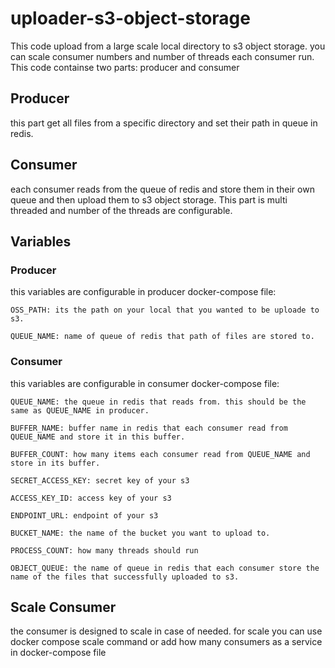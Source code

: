 # uploader-s3-object-storage
This code upload from a large scale local directory to s3 object storage. you can scale consumer numbers and number of threads each consumer run.
This code containse two parts:
producer and consumer

## Producer
this part get all files from a specific directory and set their path in queue in redis.

## Consumer
each consumer reads from the queue of redis and store them in their own queue and then upload them to s3 object storage. This part is multi threaded and number of the threads are configurable.


## Variables

### Producer
this variables are configurable in producer docker-compose file:

```
OSS_PATH: its the path on your local that you wanted to be uploade to s3.
```
```
QUEUE_NAME: name of queue of redis that path of files are stored to.
```

### Consumer
this variables are configurable in consumer docker-compose file:

```
QUEUE_NAME: the queue in redis that reads from. this should be the same as QUEUE_NAME in producer.
```
```
BUFFER_NAME: buffer name in redis that each consumer read from QUEUE_NAME and store it in this buffer.
```
```
BUFFER_COUNT: how many items each consumer read from QUEUE_NAME and store in its buffer.
```
```
SECRET_ACCESS_KEY: secret key of your s3
```
```
ACCESS_KEY_ID: access key of your s3
```
```
ENDPOINT_URL: endpoint of your s3
```
```
BUCKET_NAME: the name of the bucket you want to upload to.
```
```
PROCESS_COUNT: how many threads should run 
```
```
OBJECT_QUEUE: the name of queue in redis that each consumer store the name of the files that successfully uploaded to s3.
```

## Scale Consumer
the consumer is designed to scale in case of needed. for scale you can use docker compose scale command or add how many consumers as a service in docker-compose file



